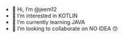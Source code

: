 - 👋 Hi, I’m @jeem12
- 👀 I’m interested in KOTLIN 
- 🌱 I’m currently learning JAVA
- 💞️ I’m looking to collaborate on NO IDEA 😚


<!---
jeem12/jeem12 is a ✨ special ✨ repository because its `README.md` (this file) appears on your GitHub profile.
You can click the Preview link to take a look at your changes.
--->
